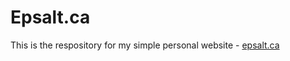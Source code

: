 # Epsalt.ca

This is the respository for my simple personal
website - [epsalt.ca](http://epsalt.ca)
